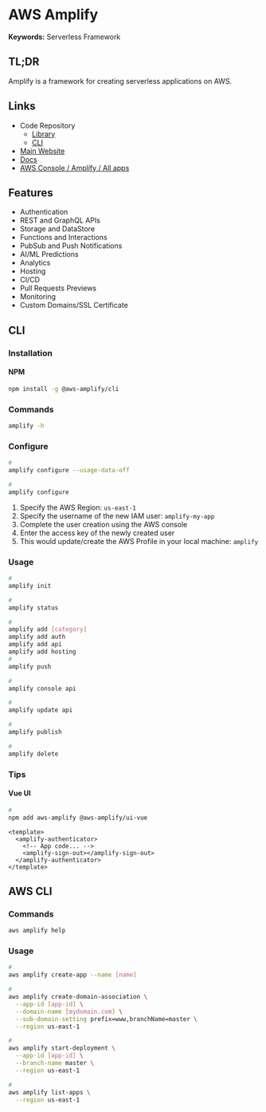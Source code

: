 # AWS Amplify

**Keywords:** Serverless Framework

## TL;DR

Amplify is a framework for creating serverless applications on AWS.

## Links

- Code Repository
  - [Library](https://github.com/aws-amplify/amplify-js)
  - [CLI](https://github.com/aws-amplify/amplify-cli)
- [Main Website](https://aws.amazon.com/amplify/)
- [Docs](https://docs.amplify.aws/)
- [AWS Console / Amplify / All apps](https://console.aws.amazon.com/amplify/home?region=us-east-1#/home)

## Features

- Authentication
- REST and GraphQL APIs
- Storage and DataStore
- Functions and Interactions
- PubSub and Push Notifications
- AI/ML Predictions
- Analytics
- Hosting
- CI/CD
- Pull Requests Previews
- Monitoring
- Custom Domains/SSL Certificate

## CLI

### Installation

#### NPM

```sh
npm install -g @aws-amplify/cli
```

### Commands

```sh
amplify -h
```

### Configure

```sh
#
amplify configure --usage-data-off

#
amplify configure
```

1. Specify the AWS Region: `us-east-1`
2. Specify the username of the new IAM user: `amplify-my-app`
3. Complete the user creation using the AWS console
4. Enter the access key of the newly created user
5. This would update/create the AWS Profile in your local machine: `amplify`

### Usage

```sh
#
amplify init

#
amplify status

#
amplify add [category]
amplify add auth
amplify add api
amplify add hosting
#
amplify push

#
amplify console api

#
amplify update api

#
amplify publish

#
amplify delete
```

### Tips

#### Vue UI

```sh
#
npm add aws-amplify @aws-amplify/ui-vue
```

```vue
<template>
  <amplify-authenticator>
    <!-- App code... -->
    <amplify-sign-out></amplify-sign-out>
  </amplify-authenticator>
</template>
```

## AWS CLI

### Commands

```sh
aws amplify help
```

### Usage

```sh
#
aws amplify create-app --name [name]

#
aws amplify create-domain-association \
  --app-id [app-id] \
  --domain-name [mydomain.com] \
  --sub-domain-setting prefix=www,branchName=master \
  --region us-east-1

#
aws amplify start-deployment \
  --app-id [app-id] \
  --branch-name master \
  --region us-east-1

#
aws amplify list-apps \
  --region us-east-1
```
